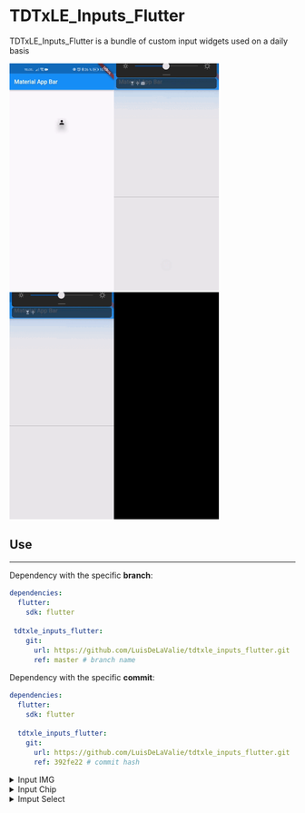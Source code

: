 # TDTxLE_Inputs_Flutter

TDTxLE_Inputs_Flutter is a bundle of custom input widgets used on a daily basis

<img src="media/img.gif" height="400"><img src="media/chip1.gif" height="400"><img src="media/chip2.gif" height="400"><img src="media/select.gif" height="400">

## Use
---

Dependency with the specific **branch**:
```yaml
dependencies:
  flutter:
    sdk: flutter

 tdtxle_inputs_flutter:
    git:
      url: https://github.com/LuisDeLaValie/tdtxle_inputs_flutter.git
      ref: master # branch name

```

Dependency with the specific **commit**:
```yaml
dependencies:
  flutter:
    sdk: flutter

  tdtxle_inputs_flutter:
    git:
      url: https://github.com/LuisDeLaValie/tdtxle_inputs_flutter.git
      ref: 392fe22 # commit hash
```



<details>
  <summary>Input IMG</summary>
  
  <img src="media/img.gif" height="400">

   ### *ImagenPerfil*
  This Widget shows only an image, the *imgPath* field accepts either a url or a file address

```dart
  ImagenPerfil(
      elevation: double , // required
      borderRadius: BorderRadius.zero,,
      color: Color:
      child: Widget,
      imgPath: String,
      height: double,
      width: double,
    )
```

### *SubuirFotos*
The *SubuirFotos* class has the functions to choose how to upload the images.

- `getImageLibrary`:
  Directly open the phone gallery to be able to choose an image
- `cameraImage`:
  Directly open the phone camera to take the picture
- `selectCamera`:
  Open a modal so that the user can choose if the image is taken by the camera or from the gallery
  
  
### *ImageFormField*
The Widget *ImageFormField* is a FormField, to be able to validate from the form when the user adds an image.
```dart
ImageFormField(
  initialValue: String,
  onSaved: void Function(String? newValue),
  validator: String? Function(String? value),
  onChanged: Function(String? value),
  child: Widget,
  width: double,
  height: double,
  typePicker: TypePicker,
  elevation: double,
  borderRadius: BorderRadius,
)
```

</details>
<details>
  <summary>Input Chip</summary>
  

  ### *ChipField* / *ChipFormField*
  ChipField/ChipFormField is a text type widget that allows you to separate things with chips.

  <img src="media/chip1.gif" height="400">


```dart
ChipField(
    decoration: InputDecoration?,
    initValue: List<ChipItem<T>?>?,
    onChanged: Function(List<ChipItem<T>?>)?,
    onSubmitted: Function(List<ChipItem<T>?>)?,
    chipLabelStyle: TextStyle?,
    chipBackgroundColor: Color?,
    chipDeleteIconColor: Color?,
  )
```

```dart
ChipFormField(
    decoration:InputDecoration?,
    onChanged:List<ChipItem<T>>?,
    onSubmitted:Function(List<ChipItem<T>?>)?,
    chipLabelStyle:Function(List<ChipItem<T>?>)?,
    chipBackgroundColor:TextStyle?,
    chipDeleteIconColor:Color?,
    onSaved:Color?,
    validator:void Function(List<ChipItem<T>?>?)?,
    initialValue:String? Function(List<ChipItem<T>?>?)?,
  )
```
### *ChipDialog*
ChipDialog displays a Dialog to be able to choose between already established options.

  <img src="media/chip2.gif" height="400">

```dart
 ChipDialog(
    decoration: InputDecoration?,
    data: List<ChipItem>, // required
    chipBuilder: Chip Function(ChipItem<T>?), // required
    selectChipBuilder: Chip Function(ChipItem<T>?)?,
    onChanged: void Function(List<T>), // required
  )
```
  
</details>

<details>
  <summary>Imput Select</summary>

  ### *SelectField*
  The SelectField Widget is the same as a TextField with the addition of a popup list that will be updated as the TextField is written.

  <img src="media/select.gif" height="400">


</details>
